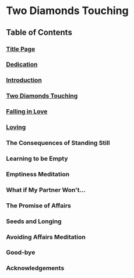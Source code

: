 # Two Diamonds Touching

## Table of Contents

### [Title Page](./Title_Page.md)
### [Dedication](./Dedication.md)
### [Introduction](./Introduction.md)
### [Two Diamonds Touching](./TwoDiamondsTouching.md)
### [Falling in Love](./FallingInLove.md)
### [Loving](./Loving.md)
### The Consequences of Standing Still
### Learning to be Empty
### Emptiness Meditation
### What if My Partner Won't...
### The Promise of Affairs
### Seeds and Longing
### Avoiding Affairs Meditation
### Good-bye
### Acknowledgements
